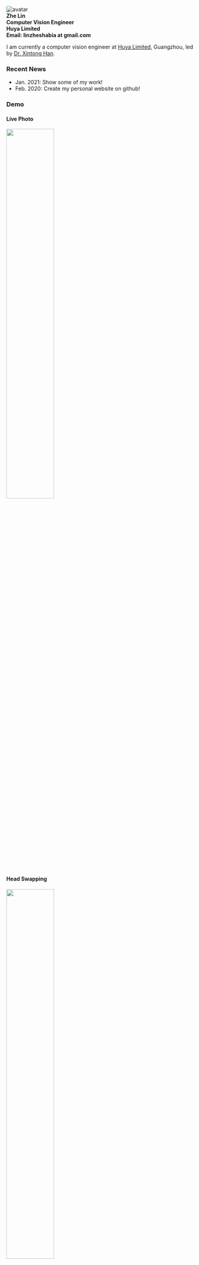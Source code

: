 ![avatar](https://raw.githubusercontent.com/zheLim/zhelin/master/image/me/m1.jpg)<br>
**Zhe Lin**<br>
**Computer Vision Engineer**<br>
**Huya Limited**<br>
**Email: linzheshabia at gmail.com**<br>

I am currently a computer vision engineer at [Huya Limited](http://ir.huya.com), Guangzhou, led by [Dr. Xintong Han](http://users.umiacs.umd.edu/~xintong/).
### 
### Recent News
+ Jan. 2021: Show some of my work!
+ Feb. 2020: Create my personal website on github!
### Demo
#### Live Photo
[<img src="https://raw.githubusercontent.com/zheLim/zhelin/master/image/demo/sing.jpg" width="50%">](https://res-video.licolico.cn/1048577/c67771952181d54815ec1cb92602e26c/9271749/5e2072d56bf451b9285662b12d79466c.mp4)

#### Head Swapping
[<img src="https://raw.githubusercontent.com/zheLim/zhelin/master/image/demo/headswap.jpg" width="50%">](https://res-video.licolico.cn/1048577/c67771952181d54815ec1cb92602e26c/9271581/42421406dee401c1bda83d5e1356f78d.mp4)

### Experience
#### Computer Vision Engineer `2018.7 - Present`
Huya Limited, Guangzhou, China

#### Computer Vision Engineer - Intern `2017.7 - 2018.7`
Huya Limited, Guangzhou, China


### Education
#### M.Phil. in Computer Science `2016.9 - 2018.6`
South China University of Technology, Guangzhou, China <br>
Advisor: Prof. Patrick P.K. Chan

#### B.S in Computer Science - Innovation Class `2012.9 - 2016.7`
South China University of Technology, Guangzhou, China <br>
Advisor: Prof. Patrick P.K. Chan



### Publication
+ Chan, Patrick PK, et al. "Sensitivity based robust learning for stacked autoencoder against evasion attack." Neurocomputing 267 (2017): 572-580.
+ Luo, Fengzhi, et al. "Improving robustness of stacked auto-encoder against evasion attack based on weight evenness." 2017 International Conference on Wavelet Analysis and Pattern Recognition (ICWAPR). IEEE, 2017.
+ Zheng, Juan, Zhimin He, and Zhe Lin. "Hybrid adversarial sample crafting for black-box evasion attack." 2017 International Conference on Wavelet Analysis and Pattern Recognition (ICWAPR). IEEE, 2017.
+ Li, Qiaoqiao, Zhe Lin, and Zhang Fei. "Similarity coefficient of collaborative filtering based on contribution of neighbors." 2016 International conference on machine learning and cybernetics (ICMLC). Vol. 1. IEEE, 2016.

